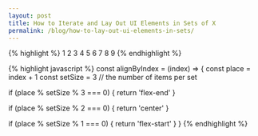 ```yaml
---
layout: post
title: How to Iterate and Lay Out UI Elements in Sets of X
permalink: /blog/how-to-lay-out-ui-elements-in-sets/
---
```


{% highlight %}
1
 2
  3
4
 5
  6
7
 8
  9
{% endhighlight %}

{% highlight javascript %}
const alignByIndex = (index) => {
  const place = index + 1
  const setSize = 3 // the number of items per set
  
  if (place % setSize % 3 === 0) {
    return 'flex-end'
  }
  
  if (place % setSize % 2 === 0) {
    return 'center'
  }
  
  if (place % setSize % 1 === 0) {
    return 'flex-start'
  }
}
{% endhighlight %}
